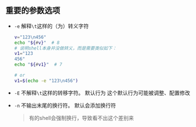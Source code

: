 

## 重要的参数选项

* `-e` 解释`\t`这样的（为）转义字符

  ```sh
  v="123\n456"
  echo "${#v}"  # 8
  # 说明shell本身并没做转义，而是需要类似如下：
  v1="123
  456"
  echo "${#v1}"  # 7
  
  # or
  v1=$(echo -e "123\n456")
  ```

  

* `-E` 不解释`\t`这样的转移字符。 默认行为
  这个默认行为可能被调整、配置修改

* `-n` 不输出末尾的换行符。 默认会添加换行符

  > 有的shell会强制换行，导致看不出这个差别来

